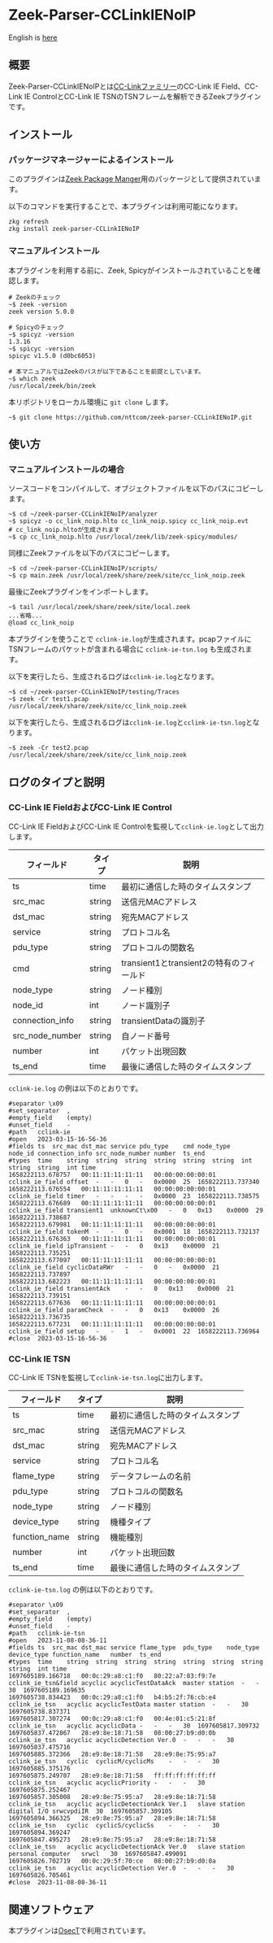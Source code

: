 # Zeek-Parser-CCLinkIENoIP

English is [here](https://github.com/nttcom/zeek-parser-CCLinkIENoIP/blob/main/README_en.md)

## 概要

Zeek-Parser-CCLinkIENoIPとは[CC-Linkファミリー](https://www.cc-link.org/ja/cclink/index.html)のCC-Link IE Field、CC-Link IE ControlとCC-Link IE TSNのTSNフレームを解析できるZeekプラグインです。

## インストール

### パッケージマネージャーによるインストール

このプラグインは[Zeek Package Manger](https://docs.zeek.org/projects/package-manager/en/stable/index.html)用のパッケージとして提供されています。

以下のコマンドを実行することで、本プラグインは利用可能になります。
```
zkg refresh
zkg install zeek-parser-CCLinkIENoIP
```

### マニュアルインストール

本プラグインを利用する前に、Zeek, Spicyがインストールされていることを確認します。

```
# Zeekのチェック
~$ zeek -version
zeek version 5.0.0

# Spicyのチェック
~$ spicyz -version
1.3.16
~$ spicyc -version
spicyc v1.5.0 (d0bc6053)

# 本マニュアルではZeekのパスが以下であることを前提としています。
~$ which zeek
/usr/local/zeek/bin/zeek
```

本リポジトリをローカル環境に `git clone` します。

```
~$ git clone https://github.com/nttcom/zeek-parser-CCLinkIENoIP.git
```

## 使い方

### マニュアルインストールの場合

ソースコードをコンパイルして、オブジェクトファイルを以下のパスにコピーします。

```
~$ cd ~/zeek-parser-CCLinkIENoIP/analyzer
~$ spicyz -o cc_link_noip.hlto cc_link_noip.spicy cc_link_noip.evt
# cc_link_noip.hltoが生成されます
~$ cp cc_link_noip.hlto /usr/local/zeek/lib/zeek-spicy/modules/
```

同様にZeekファイルを以下のパスにコピーします。

```
~$ cd ~/zeek-parser-CCLinkIENoIP/scripts/
~$ cp main.zeek /usr/local/zeek/share/zeek/site/cc_link_noip.zeek
```

最後にZeekプラグインをインポートします。

```
~$ tail /usr/local/zeek/share/zeek/site/local.zeek
...省略...
@load cc_link_noip
```

本プラグインを使うことで `cclink-ie.log`が生成されます。pcapファイルにTSNフレームのパケットが含まれる場合に `cclink-ie-tsn.log` も生成されます。

以下を実行したら、生成されるログは`cclink-ie.log`となります。
```
~$ cd ~/zeek-parser-CCLinkIENoIP/testing/Traces
~$ zeek -Cr test1.pcap /usr/local/zeek/share/zeek/site/cc_link_noip.zeek
```

以下を実行したら、生成されるログは`cclink-ie.log`と`cclink-ie-tsn.log`となります。
```
~$ zeek -Cr test2.pcap /usr/local/zeek/share/zeek/site/cc_link_noip.zeek
```

## ログのタイプと説明

### CC-Link IE FieldおよびCC-Link IE Control

CC-Link IE FieldおよびCC-Link IE Controlを監視して`cclink-ie.log`として出力します。

| フィールド | タイプ | 説明 |
| --- | --- | --- |
| ts | time | 最初に通信した時のタイムスタンプ |
| src_mac | string | 送信元MACアドレス |
| dst_mac | string | 宛先MACアドレス |
| service | string | プロトコル名 |
| pdu_type | string | プロトコルの関数名 |
| cmd | string | transient1とtransient2の特有のフィールド |
| node_type | string | ノード種別 |
| node_id | int | ノード識別子 |
| connection_info | string | transientDataの識別子 |
| src_node_number | string | 自ノード番号 |
| number | int | パケット出現回数 |
| ts_end | time | 最後に通信した時のタイムスタンプ |

`cclink-ie.log` の例は以下のとおりです。

```
#separator \x09
#set_separator	,
#empty_field	(empty)
#unset_field	-
#path	cclink-ie
#open	2023-03-15-16-56-36
#fields	ts	src_mac	dst_mac	service	pdu_type	cmd	node_type	node_id	connection_info	src_node_number	number	ts_end
#types	time	string	string	string	string	string	string	int	string	string	int	time
1658222113.678757	00:11:11:11:11:11	00:00:00:00:00:01	cclink_ie_field	offset	-	-	0	-	0x0000	25	1658222113.737340
1658222113.676554	00:11:11:11:11:11	00:00:00:00:00:01	cclink_ie_field	timer	-	-	-	-	0x0000	23	1658222113.738575
1658222113.676689	00:11:11:11:11:11	00:00:00:00:00:01	cclink_ie_field	transient1	unknownCt\x00	-	0	0x13	0x0000	29	1658222113.738687
1658222113.679981	00:11:11:11:11:11	00:00:00:00:00:01	cclink_ie_field	tokenM	-	-	0	-	0x0001	18	1658222113.732137
1658222113.676363	00:11:11:11:11:11	00:00:00:00:00:01	cclink_ie_field	ipTransient	-	-	0	0x13	0x0000	21	1658222113.735251
1658222113.677097	00:11:11:11:11:11	00:00:00:00:00:01	cclink_ie_field	cyclicDataRWr	-	-	0	-	0x0000	21	1658222113.737897
1658222113.682223	00:11:11:11:11:11	00:00:00:00:00:01	cclink_ie_field	transientAck	-	-	0	0x13	0x0000	21	1658222113.739151
1658222113.677636	00:11:11:11:11:11	00:00:00:00:00:01	cclink_ie_field	paramCheck	-	-	0	0x13	0x0000	26	1658222113.736735
1658222113.677231	00:11:11:11:11:11	00:00:00:00:00:01	cclink_ie_field	setup	-	-	1	-	0x0001	22	1658222113.736964
#close	2023-03-15-16-56-36
```

### CC-Link IE TSN

CC-Link IE TSNを監視して`cclink-ie-tsn.log`に出力します。

| フィールド | タイプ | 説明 |
| --- | --- | --- |
| ts | time | 最初に通信した時のタイムスタンプ |
| src_mac | string | 送信元MACアドレス |
| dst_mac | string | 宛先MACアドレス |
| service | string | プロトコル名 |
| flame_type | string | データフレームの名前 |
| pdu_type | string | プロトコルの関数名 |
| node_type | string | ノード種別 |
| device_type | string | 機種タイプ |
| function_name | string | 機能種別 |
| number | int | パケット出現回数 |
| ts_end | time | 最後に通信した時のタイムスタンプ |

`cclink-ie-tsn.log` の例は以下のとおりです。

```
#separator \x09
#set_separator	,
#empty_field	(empty)
#unset_field	-
#path	cclink-ie-tsn
#open	2023-11-08-08-36-11
#fields	ts	src_mac	dst_mac	service	flame_type	pdu_type	node_type	device_type	function_name	number	ts_end
#types	time	string	string	string	string	string	string	string	string	int	time
1697605189.166718	00:0c:29:a8:c1:f0	80:22:a7:83:f9:7e	cclink_ie_tsn&field	acyclic	acyclicTestDataAck	master station	-	-	30	1697605189.169635
1697605738.834423	00:0c:29:a8:c1:f0	b4:b5:2f:76:cb:e4	cclink_ie_tsn	acyclic	acyclicTestData	master station	-	-	30	1697605738.837371
1697605817.307274	00:0c:29:a8:c1:f0	00:4e:01:c5:21:8f	cclink_ie_tsn	acyclic	acyclicData	-	-	-	30	1697605817.309732
1697605837.472867	28:e9:8e:18:71:58	08:00:27:b9:d0:0b	cclink_ie_tsn	acyclic	acyclicDetection Ver.0	-	-	-	30	1697605837.475716
1697605885.372366	28:e9:8e:18:71:58	28:e9:8e:75:95:a7	cclink_ie_tsn	cyclic	cyclicM/cyclicMs	-	-	-	30	1697605885.375176
1697605875.249707	28:e9:8e:18:71:58	ff:ff:ff:ff:ff:ff	cclink_ie_tsn	acyclic	acyclicPriority	-	-	-	30	1697605875.252467
1697605857.305008	28:e9:8e:75:95:a7	28:e9:8e:18:71:58	cclink_ie_tsn	acyclic	acyclicDetectionAck Ver.1	slave station	digital I/O	srwcvpdiIR	30	1697605857.309105
1697605894.366325	28:e9:8e:75:95:a7	28:e9:8e:18:71:58	cclink_ie_tsn	cyclic	cyclicS/cyclicSs	-	-	-	30	1697605894.369247
1697605847.495273	28:e9:8e:75:95:a7	28:e9:8e:18:71:58	cclink_ie_tsn	acyclic	acyclicDetectionAck Ver.0	slave station	personal computer	srwcl	30	1697605847.499091
1697605826.702719	00:0c:29:5f:70:ce	08:00:27:b9:d0:0a	cclink_ie_tsn	acyclic	acyclicDetection Ver.0	-	-	-	30	1697605826.705461
#close	2023-11-08-08-36-11
```

## 関連ソフトウェア

本プラグインは[OsecT](https://github.com/nttcom/OsecT)で利用されています。
